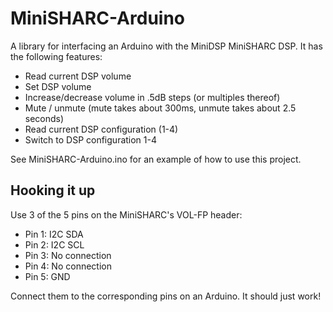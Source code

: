 # MiniSHARC-Arduino
A library for interfacing an Arduino with the MiniDSP MiniSHARC DSP. It has the following features:

* Read current DSP volume
* Set DSP volume
* Increase/decrease volume in .5dB steps (or multiples thereof)
* Mute / unmute (mute takes about 300ms, unmute takes about 2.5 seconds)
* Read current DSP configuration (1-4)
* Switch to DSP configuration 1-4

See MiniSHARC-Arduino.ino for an example of how to use this project.

## Hooking it up
Use 3 of the 5 pins on the MiniSHARC's VOL-FP header:

* Pin 1: I2C SDA
* Pin 2: I2C SCL
* Pin 3: No connection
* Pin 4: No connection
* Pin 5: GND

Connect them to the corresponding pins on an Arduino. It should just work!
